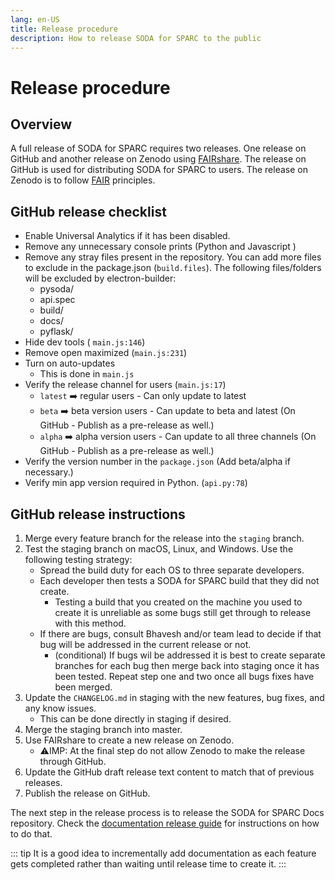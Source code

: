 ```yaml
---
lang: en-US
title: Release procedure
description: How to release SODA for SPARC to the public
---
```


# Release procedure

## Overview

A full release of SODA for SPARC requires two releases. One release on GitHub and another release on Zenodo using [FAIRshare](https://GitHub.com/fairdataihub/FAIRshare). The release on GitHub is used for distributing SODA for SPARC to users. The release on Zenodo is to follow [FAIR](https://www.go-fair.org/fair-principles/) principles.

## GitHub release checklist

- Enable Universal Analytics if it has been disabled.
- Remove any unnecessary console prints (Python and Javascript )
- Remove any stray files present in the repository. You can add more files to exclude in the package.json (`build.files`). The following files/folders will be excluded by electron-builder:
  - pysoda/
  - api.spec
  - build/
  - docs/
  - pyflask/
- Hide dev tools ( `main.js:146`)
- Remove open maximized (`main.js:231`)
- Turn on auto-updates
  - This is done in `main.js`
- Verify the release channel for users (`main.js:17`)
  - `latest` ➡️ regular users - Can only update to latest
  - `beta` ➡️ beta version users - Can update to beta and latest (On GitHub - Publish as a pre-release as well.)
  - `alpha` ➡️ alpha version users - Can update to all three channels (On GitHub - Publish as a pre-release as well.)
- Verify the version number in the `package.json` (Add beta/alpha if necessary.)
- Verify min app version required in Python. (`api.py:78`)

## GitHub release instructions

1. Merge every feature branch for the release into the `staging` branch.
2. Test the staging branch on macOS, Linux, and Windows. Use the following testing strategy:
   - Spread the build duty for each OS to three separate developers.
   - Each developer then tests a SODA for SPARC build that they did not create.
     - Testing a build that you created on the machine you used to create it is unreliable as some bugs still get through to release with this method.
   - If there are bugs, consult Bhavesh and/or team lead to decide if that bug will be addressed in the current release or not.
     - (conditional) If bugs wil be addressed it is best to create separate branches for each bug then merge back into staging once it has been tested. Repeat step one and two once all bugs fixes have been merged.
3. Update the `CHANGELOG.md` in staging with the new features, bug fixes, and any know issues.
   - This can be done directly in staging if desired.
4. Merge the staging branch into master.
5. Use FAIRshare to create a new release on Zenodo.
   - ⚠️IMP: At the final step do not allow Zenodo to make the release through GitHub.
6. Update the GitHub draft release text content to match that of previous releases.
7. Publish the release on GitHub.

The next step in the release process is to release the SODA for SPARC Docs repository. Check the [documentation release guide](/docs/releasing-documentation.html) for instructions on how to do that.

::: tip
It is a good idea to incrementally add documentation as each feature gets completed rather than waiting until release time to create it.
:::
